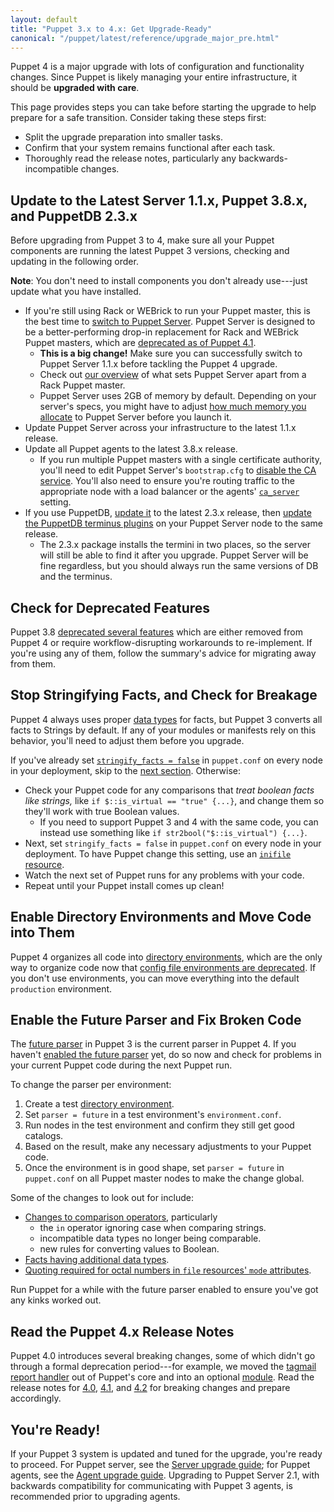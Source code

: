 ```yaml
---
layout: default
title: "Puppet 3.x to 4.x: Get Upgrade-Ready"
canonical: "/puppet/latest/reference/upgrade_major_pre.html"
---
```


Puppet 4 is a major upgrade with lots of configuration and functionality changes. Since Puppet is likely managing your entire infrastructure, it should be **upgraded with care**.

This page provides steps you can take before starting the upgrade to help prepare for a safe transition. Consider taking these steps first:

- Split the upgrade preparation into smaller tasks.
- Confirm that your system remains functional after each task.
- Thoroughly read the release notes, particularly any backwards-incompatible changes.

## Update to the Latest Server 1.1.x, Puppet 3.8.x, and PuppetDB 2.3.x

Before upgrading from Puppet 3 to 4, make sure all your Puppet components are running the latest Puppet 3 versions, checking and updating in the following order.

**Note**: You don't need to install components you don't already use---just update what you have installed.

- If you're still using Rack or WEBrick to run your Puppet master, this is the best time to [switch to Puppet Server](/puppetserver/1.1/install_from_packages.html). Puppet Server is designed to be a better-performing drop-in replacement for Rack and WEBrick Puppet masters, which are [deprecated as of Puppet 4.1](/puppet/4.1/reference/release_notes.html#deprecated-rack-and-webrick-web-servers-for-puppet-master).
  - **This is a big change!** Make sure you can successfully switch to Puppet Server 1.1.x before tackling the Puppet 4 upgrade.
  - Check out [our overview](/puppetserver/latest/puppetserver_vs_passenger.html) of what sets Puppet Server apart from a Rack Puppet master.
  - Puppet Server uses 2GB of memory by default. Depending on your server's specs, you might have to adjust [how much memory you allocate](/puppetserver/1.1/install_from_packages.html#memory-allocation) to Puppet Server before you launch it.
- Update Puppet Server across your infrastructure to the latest 1.1.x release.
- Update all Puppet agents to the latest 3.8.x release.
  - If you run multiple Puppet masters with a single certificate authority, you'll need to edit Puppet Server's `bootstrap.cfg` to [disable the CA service](/puppetserver/1.1/external_ca_configuration.html#disabling-the-internal-puppet-ca-service). You'll also need to ensure you're routing traffic to the appropriate node with a load balancer or the agents' [`ca_server`](./configuration.html#caserver) setting.
- If you use PuppetDB, [update it](/puppetdb/2.3/upgrade.html) to the latest 2.3.x release, then [update the PuppetDB terminus plugins](/puppetdb/2.3/upgrade.html#upgrading-the-terminus-plugins) on your Puppet Server node to the same release.
    - The 2.3.x package installs the termini in two places, so the server will still be able to find it after you upgrade. Puppet Server will be fine regardless, but you should always run the same versions of DB and the terminus.

[//]: # (Why? Where do the termini install? What is the relevance to users updating?)
[//]: # (Also, are there any existing instructions for minor updates within 3.x? I can't find them.)

## Check for Deprecated Features

Puppet 3.8 [deprecated several features](/puppet/3.8/reference/deprecated_summary.html) which are either removed from Puppet 4 or require workflow-disrupting workarounds to re-implement. If you're using any of them, follow the summary's advice for migrating away from them.

## Stop Stringifying Facts, and Check for Breakage

Puppet 4 always uses proper [data types](/puppet/latest/reference/lang_data.html) for facts, but Puppet 3 converts all facts to Strings by default. If any of your modules or manifests rely on this behavior, you'll need to adjust them before you upgrade.

If you've already set [`stringify_facts = false`](/puppet/3.8/reference/deprecated_settings.html#stringifyfacts--true) in `puppet.conf` on every node in your deployment, skip to the [next section](#enable-directory-environments-and-move-code-into-them). Otherwise:

- Check your Puppet code for any comparisons that _treat boolean facts like strings,_ like `if $::is_virtual == "true" {...}`, and change them so they'll work with true Boolean values.
  - If you need to support Puppet 3 and 4 with the same code, you can instead use something like `if str2bool("$::is_virtual") {...}`.
- Next, set `stringify_facts = false` in `puppet.conf` on every node in your deployment. To have Puppet change this setting, use an [`inifile` resource](https://forge.puppetlabs.com/puppetlabs/inifile).
- Watch the next set of Puppet runs for any problems with your code.
- Repeat until your Puppet install comes up clean!

## Enable Directory Environments and Move Code into Them

Puppet 4 organizes all code into [directory environments](./environments.html), which are the only way to organize code now that [config file environments are deprecated](/puppet/3.8/reference/environments_classic.html#config-file-environments-are-deprecated). If you don't use environments, you can move everything into the default `production` environment.

## Enable the Future Parser and Fix Broken Code

The [future parser](/puppet/3.8/reference/experiments_future.html) in Puppet 3 is the current parser in Puppet 4. If you haven't [enabled the future parser](https://docs.puppetlabs.com/puppet/3.8/reference/experiments_future.html#enabling-the-future-parser) yet, do so now and check for problems in your current Puppet code during the next Puppet run.

To change the parser per environment:

1. Create a test [directory environment](./environments.html).
2. Set `parser = future` in a test environment's `environment.conf`.
3. Run nodes in the test environment and confirm they still get good catalogs.
4. Based on the result, make any necessary adjustments to your Puppet code.
5. Once the environment is in good shape, set `parser = future` in `puppet.conf` on all Puppet master nodes to make the change global.

Some of the changes to look out for include:

- [Changes to comparison operators](/puppet/3.8/reference/experiments_future.html#check-your-comparisons), particularly
  - the `in` operator ignoring case when comparing strings.
  - incompatible data types no longer being comparable.
  - new rules for converting values to Boolean.
- [Facts having additional data types](/puppet/3.8/reference/experiments_future.html#check-your-comparisons).
- [Quoting required for octal numbers in `file` resources' `mode` attributes](/puppet/3.8/reference/experiments_future.html#quote-any-octal-numbers-in-file-modes).

Run Puppet for a while with the future parser enabled to ensure you've got any kinks worked out.

## Read the Puppet 4.x Release Notes

Puppet 4.0 introduces several breaking changes, some of which didn't go through a formal deprecation period---for example, we moved the [tagmail report handler](/puppet/3.8/reference/lang_tags.html#sending-tagmail-reports) out of Puppet's core and into an optional [module](https://forge.puppetlabs.com/puppetlabs/tagmail). Read the release notes for [4.0](/puppet/4.0/reference/release_notes.html), [4.1](/puppet/4.1/reference/release_notes.html), and [4.2](/puppet/4.2/reference/release_notes.html) for breaking changes and prepare accordingly.

## You're Ready!

If your Puppet 3 system is updated and tuned for the upgrade, you're ready to proceed. For Puppet server, see the [Server upgrade guide](./upgrade_major_server.html); for Puppet agents, see the [Agent upgrade guide](./upgrade_major_agent.html). Upgrading to Puppet Server 2.1, with backwards compatibility for communicating with Puppet 3 agents, is recommended prior to upgrading agents.
